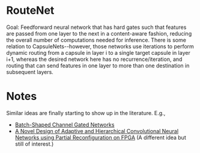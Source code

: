 # RouteNet
Goal: Feedforward neural network that has hard gates such that features are passed from one layer to the next in a content-aware fashion, reducing the overall number of computations needed for inference. There is some relation to CapsuleNets--however, those networks use iterations to perform dynamic routing from a capsule in layer i to a single target capsule in layer i+1, whereas the desired network here has no recurrence/iteration, and routing that can send features in one layer to more than one destination in subsequent layers.

# Notes
Similar ideas are finally starting to show up in the literature. E.g., 

 + [Batch-Shaped Channel Gated Networks](https://arxiv.org/abs/1907.06627)
 + [A Novel Design of Adaptive and Hierarchical Convolutional Neural Networks using Partial Reconfiguration on FPGA](https://arxiv.org/abs/1909.05653) (A different idea but still of interest.)

